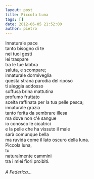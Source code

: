 ```yaml
---
layout: post
title: Piccola Luna
tags: []
date: 2012-06-05 21:52:00
author: pietro
---
```

Innaturale pace<br/>tanto bisogno di te<br/>nei tuoi gesti<br/>lei traspare<br/>tra le tue labbra<br/>saluta, e scompare;<br/>innaturale dormiveglia<br/>questa strana parodia del riposo<br/>ti aleggia addosso<br/>soffusa brina mattutina<br/>profumo fruttato<br/>scelta raffinata per la tua pelle pesca;<br/>innaturale grazia<br/>tanto ferita da sembrare illesa<br/>ma dove non c'è sangue<br/>io conosco le cicatrici<br/>e la pelle che ha vissuto il male<br/>sarà comunque bella<br/>ma ruvida come il lato oscuro della luna.<br/>Piccola luna,<br/>tu<br/>naturalmente cammini<br/>tra i miei fiori proibiti.<br/><br/><i>A Federica...</i>
